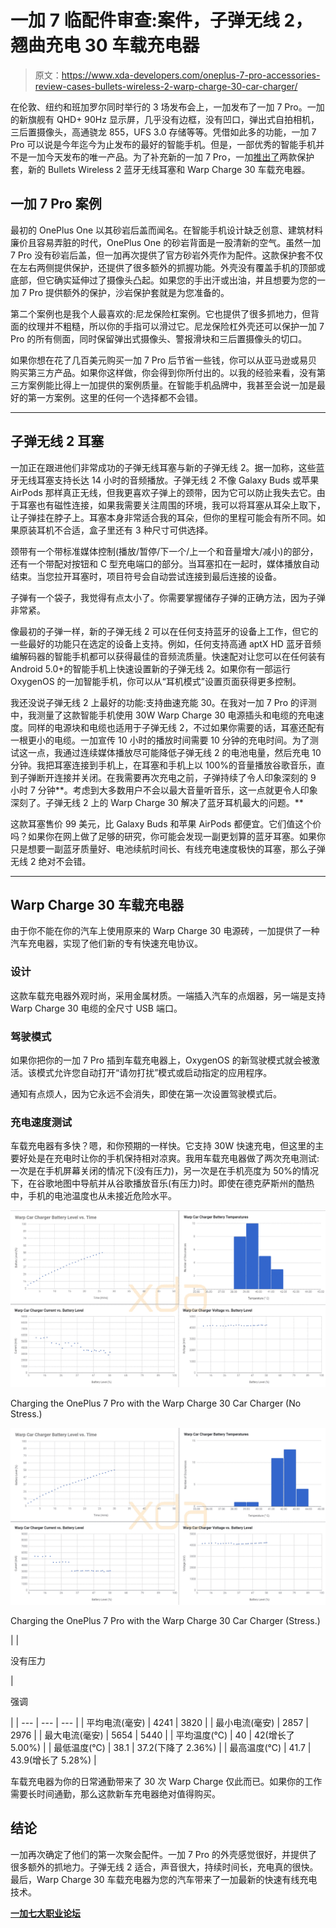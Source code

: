 # 一加 7 临配件审查:案件，子弹无线 2，翘曲充电 30 车载充电器

> 原文：<https://www.xda-developers.com/oneplus-7-pro-accessories-review-cases-bullets-wireless-2-warp-charge-30-car-charger/>

在伦敦、纽约和班加罗尔同时举行的 3 场发布会上，一加发布了一加 7 Pro。一加的新旗舰有 QHD+ 90Hz 显示屏，几乎没有边框，没有凹口，弹出式自拍相机，三后置摄像头，高通骁龙 855，UFS 3.0 存储等等。凭借如此多的功能，一加 7 Pro 可以说是今年迄今为止发布的最好的智能手机。但是，一部优秀的智能手机并不是一加今天发布的唯一产品。为了补充新的一加 7 Pro，一加[推出了](https://www.xda-developers.com/ooneplus-bullets-wireless-2-warp-charge-30-car-charger)两款保护套，新的 Bullets Wireless 2 蓝牙无线耳塞和 Warp Charge 30 车载充电器。

## 一加 7 Pro 案例

最初的 OnePlus One 以其砂岩后盖而闻名。在智能手机设计缺乏创意、建筑材料廉价且容易弄脏的时代，OnePlus One 的砂岩背面是一股清新的空气。虽然一加 7 Pro 没有砂岩后盖，但一加再次提供了官方砂岩外壳作为配件。这款保护套不仅在左右两侧提供保护，还提供了很多额外的抓握功能。外壳没有覆盖手机的顶部或底部，但它确实延伸过了摄像头凸起。如果您的手出汗或出油，并且想要为您的一加 7 Pro 提供额外的保护，沙岩保护套就是为您准备的。

第二个案例也是我个人最喜欢的:尼龙保险杠案例。它也提供了很多抓地力，但背面的纹理并不粗糙，所以你的手指可以滑过它。尼龙保险杠外壳还可以保护一加 7 Pro 的所有侧面，同时保留弹出式摄像头、警报滑块和三后置摄像头的切口。

如果你想在花了几百美元购买一加 7 Pro 后节省一些钱，你可以从亚马逊或易贝购买第三方产品。如果你这样做，你会得到你所付出的。以我的经验来看，没有第三方案例能比得上一加提供的案例质量。在智能手机品牌中，我甚至会说一加是最好的第一方案例。这里的任何一个选择都不会错。

* * *

## 子弹无线 2 耳塞

一加正在跟进他们非常成功的子弹无线耳塞与新的子弹无线 2。据一加称，这些蓝牙无线耳塞支持长达 14 小时的音频播放。子弹无线 2 不像 Galaxy Buds 或苹果 AirPods 那样真正无线，但我更喜欢子弹上的颈带，因为它可以防止我失去它。由于耳塞也有磁性连接，如果我需要关注周围的环境，我可以将耳塞从耳朵上取下，让子弹挂在脖子上。耳塞本身非常适合我的耳朵，但你的里程可能会有所不同。如果原装耳机不合适，盒子里还有 3 种尺寸可供选择。

颈带有一个带标准媒体控制(播放/暂停/下一个/上一个和音量增大/减小)的部分，还有一个带配对按钮和 C 型充电端口的部分。当耳塞扣在一起时，媒体播放自动结束。当您拉开耳塞时，项目符号会自动尝试连接到最后连接的设备。

子弹有一个袋子，我觉得有点太小了。你需要掌握储存子弹的正确方法，因为子弹非常紧。

像最初的子弹一样，新的子弹无线 2 可以在任何支持蓝牙的设备上工作，但它的一些最好的功能只在选定的设备上支持。例如，任何支持高通 aptX HD 蓝牙音频编解码器的智能手机都可以获得最佳的音频流质量。快速配对让您可以在任何装有 Android 5.0+的智能手机上快速设置新的子弹无线 2。如果你有一部运行 OxygenOS 的一加智能手机，你可以从“耳机模式”设置页面获得更多控制。

我还没说子弹无线 2 上最好的功能:支持曲速充能 30。在我对一加 7 Pro 的评测中，我测量了这款智能手机使用 30W Warp Charge 30 电源插头和电缆的充电速度。同样的电源块和电缆也适用于子弹无线 2，不过如果你需要的话，耳塞还配有一根更小的电缆。一加宣传 10 小时的播放时间需要 10 分钟的充电时间。为了测试这一点，我通过连续媒体播放尽可能降低子弹无线 2 的电池电量，然后充电 10 分钟。我把耳塞连接到手机上，在耳塞和手机上以 100%的音量播放谷歌音乐，直到子弹断开连接并关闭。在我需要再次充电之前，子弹持续了令人印象深刻的 9 小时 7 分钟**。考虑到大多数用户不会以最大音量听音乐，这一点就更令人印象深刻了。子弹无线 2 上的 Warp Charge 30 解决了蓝牙耳机最大的问题。**

这款耳塞售价 99 美元，比 Galaxy Buds 和苹果 AirPods 都便宜。它们值这个价吗？如果你在网上做了足够的研究，你可能会发现一副更划算的蓝牙耳塞。如果你只是想要一副蓝牙质量好、电池续航时间长、有线充电速度极快的耳塞，那么子弹无线 2 绝对不会错。

* * *

## Warp Charge 30 车载充电器

由于你不能在你的汽车上使用原来的 Warp Charge 30 电源砖，一加提供了一种汽车充电器，实现了他们新的专有快速充电协议。

### 设计

这款车载充电器外观时尚，采用金属材质。一端插入汽车的点烟器，另一端是支持 Warp Charge 30 电缆的全尺寸 USB 端口。

### 驾驶模式

如果你把你的一加 7 Pro 插到车载充电器上，OxygenOS 的新驾驶模式就会被激活。该模式允许您自动打开“请勿打扰”模式或启动指定的应用程序。

通知有点烦人，因为它永远不会消失，即使在第一次设置驾驶模式后。

### 充电速度测试

车载充电器有多快？嗯，和你预期的一样快。它支持 30W 快速充电，但这里的主要好处是在充电时让你的手机保持相对凉爽。我用车载充电器做了两次充电测试:一次是在手机屏幕关闭的情况下(没有压力)，另一次是在手机亮度为 50%的情况下，在谷歌地图中导航并从谷歌播放音乐(有压力)时。即使在德克萨斯州的酷热中，手机的电池温度也从未接近危险水平。

 <picture>![Warp Charge 30 Car Charger](img/f2702fcc5fbb0aa5925ef7c807f703c3.png)</picture> 

Charging the OnePlus 7 Pro with the Warp Charge 30 Car Charger (No Stress.)

 <picture>![Warp Charge 30 Car Charger test with the OnePlus 7 Pro](img/963beb6de06b179253cd8e71c7def8d4.png)</picture> 

Charging the OnePlus 7 Pro with the Warp Charge 30 Car Charger (Stress.)

|  | 

没有压力

 | 

强调

 |
| --- | --- | --- |
| 平均电流(毫安) | 4241 | 3820 |
| 最小电流(毫安) | 2857 | 2976 |
| 最大电流(毫安) | 5654 | 5440 |
| 平均温度(℃) | 40 | 42(增长了 5.00%) |
| 最低温度(℃) | 38.1 | 37.2(下降了 2.36%) |
| 最高温度(℃) | 41.7 | 43.9(增长了 5.28%) |

车载充电器为你的日常通勤带来了 30 次 Warp Charge 仅此而已。如果你的工作需要长时间通勤，那么这款新车充电器绝对值得购买。

## 结论

一加再次确定了他们的第一次聚会配件。一加 7 Pro 的外壳感觉很好，并提供了很多额外的抓地力。子弹无线 2 适合，声音很大，持续时间长，充电真的很快。最后，Warp Charge 30 车载充电器为您的汽车带来了一加最新的快速有线充电技术。

[**一加七大职业论坛**](https://forum.xda-developers.com/oneplus-7-pro)